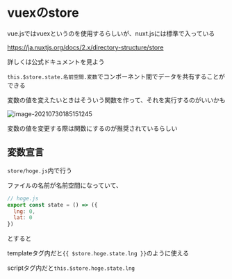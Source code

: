 # vuexのstore



vue.jsではvuexというのを使用するらしいが、nuxt.jsには標準で入っている

https://ja.nuxtjs.org/docs/2.x/directory-structure/store

詳しくは公式ドキュメントを見よう



`this.$store.state.名前空間.変数`でコンポーネント間でデータを共有することができる

変数の値を変えたいときはそういう関数を作って、それを実行するのがいいかも

![image-20210730185151245](C:\Users\matum\AppData\Roaming\Typora\typora-user-images\image-20210730185151245.png)



変数の値を変更する際は関数にするのが推奨されているらしい



## 変数宣言

`store/hoge.js`内で行う

ファイルの名前が名前空間になっていて、

```js
// hoge.js
export const state = () => ({
  lng: 0,
  lat: 0
})
```

とすると

templateタグ内だと`{{ $store.hoge.state.lng }}`のように使える

scriptタグ内だと`this.$store.hoge.state.lng`

